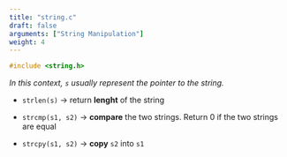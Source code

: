 ```yaml
---
title: "string.c"
draft: false
arguments: ["String Manipulation"]
weight: 4
---
```


```c
#include <string.h>
```

_In this context, `s` usually represent the pointer to the string._

- `strlen(s)` &rarr; return **lenght** of the string

- `strcmp(s1, s2)` &rarr; **compare** the two strings. Return 0 if the two strings are equal

- `strcpy(s1, s2)` &rarr; **copy** `s2` into `s1`
